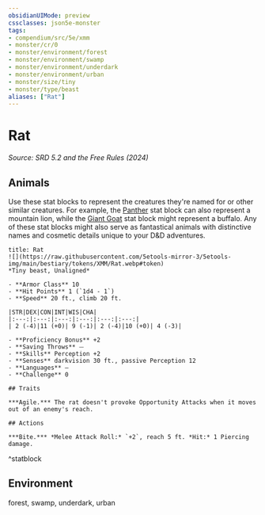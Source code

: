 ```yaml
---
obsidianUIMode: preview
cssclasses: json5e-monster
tags:
- compendium/src/5e/xmm
- monster/cr/0
- monster/environment/forest
- monster/environment/swamp
- monster/environment/underdark
- monster/environment/urban
- monster/size/tiny
- monster/type/beast
aliases: ["Rat"]
---
```

# Rat
*Source: SRD 5.2 and the Free Rules (2024)*  

## Animals

Use these stat blocks to represent the creatures they're named for or other similar creatures. For example, the [Panther](compendium/bestiary/beast/panther-xmm.md) stat block can also represent a mountain lion, while the [Giant Goat](compendium/bestiary/beast/giant-goat-xmm.md) stat block might represent a buffalo. Any of these stat blocks might also serve as fantastical animals with distinctive names and cosmetic details unique to your D&D adventures.

```ad-statblock
title: Rat
![](https://raw.githubusercontent.com/5etools-mirror-3/5etools-img/main/bestiary/tokens/XMM/Rat.webp#token)
*Tiny beast, Unaligned*

- **Armor Class** 10
- **Hit Points** 1 (`1d4 - 1`)
- **Speed** 20 ft., climb 20 ft.

|STR|DEX|CON|INT|WIS|CHA|
|:---:|:---:|:---:|:---:|:---:|:---:|
| 2 (-4)|11 (+0)| 9 (-1)| 2 (-4)|10 (+0)| 4 (-3)|

- **Proficiency Bonus** +2
- **Saving Throws** ⏤
- **Skills** Perception +2
- **Senses** darkvision 30 ft., passive Perception 12
- **Languages** —
- **Challenge** 0

## Traits

***Agile.*** The rat doesn't provoke Opportunity Attacks when it moves out of an enemy's reach.

## Actions

***Bite.*** *Melee Attack Roll:* `+2`, reach 5 ft. *Hit:* 1 Piercing damage.
```
^statblock

## Environment

forest, swamp, underdark, urban